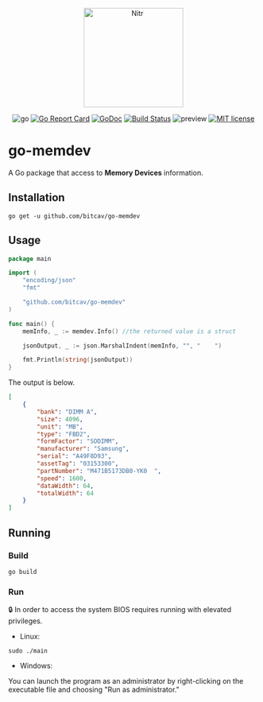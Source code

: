 <p align="center">
    <img alt="Nitr" height="200" src="https://raw.githubusercontent.com/bitcav/go-memdev/master/images/logo.png" style="max-width:100%;">
</p>

<div align="center">

![go](https://raw.githubusercontent.com/bitcav/nitr/master/images/goversion.svg)
[![Go Report Card](https://goreportcard.com/badge/github.com/bitcav/go-memdev)](https://goreportcard.com/report/github.com/bitcav/go-memdev)
[![GoDoc](https://godoc.org/github.com/narqo/go-badge?status.svg)](https://godoc.org/github.com/bitcav/go-memdev)
[![Build Status](https://travis-ci.org/bitcav/go-memdev.svg?branch=master)](https://travis-ci.org/bitcav/go-memdev)
![preview](https://img.shields.io/badge/platform-linux%20%7C%20%20win-lightgrey)
[![MIT license](https://img.shields.io/badge/License-MIT-blue.svg)](https://github.com/bitcav/go-memdev/blob/master/LICENSE)

</div>
 
# go-memdev

A Go package that access to **Memory Devices** information.

## Installation
```
go get -u github.com/bitcav/go-memdev
```

## Usage

```go
package main

import (
	"encoding/json"
	"fmt"

	"github.com/bitcav/go-memdev"
)

func main() {
	memInfo, _ := memdev.Info() //the returned value is a struct

	jsonOutput, _ := json.MarshalIndent(memInfo, "", "    ")

	fmt.Println(string(jsonOutput))
}

```

The output is below.

```json
[
    {
        "bank": "DIMM A",
        "size": 4096,
        "unit": "MB",
        "type": "FBD2",
        "formFactor": "SODIMM",
        "manufacturer": "Samsung",
        "serial": "A49F8D93",
        "assetTag": "03153300",
        "partNumber": "M471B5173DB0-YK0  ",
        "speed": 1600,
        "dataWidth": 64,
        "totalWidth": 64
    }
]

```


## Running

### Build
```
go build
```

### Run
:lock: In order to access the system BIOS requires running with elevated privileges.

* Linux:
```
sudo ./main
```

* Windows:

You can launch the program as an administrator by right-clicking on the executable file and choosing "Run as administrator."
